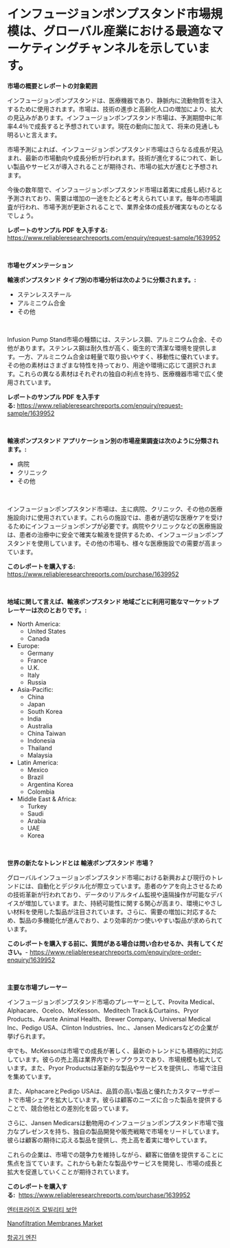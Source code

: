 <p><h1>インフュージョンポンプスタンド市場規模は、グローバル産業における最適なマーケティングチャンネルを示しています。</h1></p><p><strong>市場の概要とレポートの対象範囲</strong></p>
<p><p>インフュージョンポンプスタンドは、医療機器であり、静脈内に流動物質を注入するために使用されます。市場は、技術の進歩と高齢化人口の増加により、拡大の見込みがあります。インフュージョンポンプスタンド市場は、予測期間中に年率4.4％で成長すると予想されています。現在の動向に加えて、将来の見通しも明るいと言えます。</p><p>市場予測によれば、インフュージョンポンプスタンド市場はさらなる成長が見込まれ、最新の市場動向や成長分析が行われます。技術が進化するにつれて、新しい製品やサービスが導入されることが期待され、市場の拡大が進むと予想されます。</p><p>今後の数年間で、インフュージョンポンプスタンド市場は着実に成長し続けると予測されており、需要は増加の一途をたどると考えられています。毎年の市場調査が行われ、市場予測が更新されることで、業界全体の成長が確実なものとなるでしょう。</p></p>
<p><strong>レポートのサンプル PDF を入手する:</strong> <a href="https://www.reliableresearchreports.com/enquiry/request-sample/1639952">https://www.reliableresearchreports.com/enquiry/request-sample/1639952</a></p>
<p>&nbsp;</p>
<p><strong>市場セグメンテーション</strong></p>
<p><strong>輸液ポンプスタンド タイプ別の市場分析は次のように分類されます。:</strong></p>
<p><ul><li>ステンレススチール</li><li>アルミニウム合金</li><li>その他</li></ul></p>
<p>&nbsp;</p>
<p><p>Infusion Pump Stand市場の種類には、ステンレス鋼、アルミニウム合金、その他があります。ステンレス鋼は耐久性が高く、衛生的で清潔な環境を提供します。一方、アルミニウム合金は軽量で取り扱いやすく、移動性に優れています。その他の素材はさまざまな特性を持っており、用途や環境に応じて選択されます。これらの異なる素材はそれぞれの独自の利点を持ち、医療機器市場で広く使用されています。</p></p>
<p><strong>レポートのサンプル PDF を入手する:</strong>&nbsp;<a href="https://www.reliableresearchreports.com/enquiry/request-sample/1639952">https://www.reliableresearchreports.com/enquiry/request-sample/1639952</a></p>
<p>&nbsp;</p>
<p><strong> 輸液ポンプスタンド アプリケーション別の市場産業調査は次のように分類されます。:</strong></p>
<p><ul><li>病院</li><li>クリニック</li><li>その他</li></ul></p>
<p>&nbsp;</p>
<p><p>インフュージョンポンプスタンド市場は、主に病院、クリニック、その他の医療施設向けに使用されています。これらの施設では、患者が適切な医療ケアを受けるためにインフュージョンポンプが必要です。病院やクリニックなどの医療施設は、患者の治療中に安全で確実な輸液を提供するため、インフュージョンポンプスタンドを使用しています。その他の市場も、様々な医療施設での需要が高まっています。</p></p>
<p><strong>このレポートを購入する:</strong>&nbsp; <a href="https://www.reliableresearchreports.com/purchase/1639952">https://www.reliableresearchreports.com/purchase/1639952</a></p>
<p>&nbsp;</p>
<p><strong>地域に関して言えば、輸液ポンプスタンド 地域ごとに利用可能なマーケットプレーヤーは次のとおりです。:</strong></p>
<p><ul>
    <li>
        North America:
        <ul>
            <li>United States</li>
            <li>Canada</li>
        </ul>
    </li>
    <li>
        Europe:
        <ul>
            <li>Germany</li>
            <li>France</li>
            <li>U.K.</li>
            <li>Italy</li>
            <li>Russia</li>
        </ul>
    </li>
    <li>
        Asia-Pacific:
        <ul>
            <li>China</li>
            <li>Japan</li>
            <li>South Korea</li>
            <li>India</li>
            <li>Australia</li>
            <li>China Taiwan</li>
            <li>Indonesia</li>
            <li>Thailand</li>
            <li>Malaysia</li>
        </ul>
    </li>
    <li>
        Latin America:
        <ul>
            <li>Mexico</li>
            <li>Brazil</li>
            <li>Argentina Korea</li>
            <li>Colombia</li>
        </ul>
    </li>
    <li>
        Middle East & Africa:
        <ul>
            <li>Turkey</li>
            <li>Saudi</li>
            <li>Arabia</li>
            <li>UAE</li>
            <li>Korea</li>
        </ul>
    </li>
    </ul></p>
<p>&nbsp;</p>
<p><strong>世界の新たなトレンドとは 輸液ポンプスタンド 市場？</strong></p>
<p><p>グローバルインフュージョンポンプスタンド市場における新興および現行のトレンドには、自動化とデジタル化が際立っています。患者のケアを向上させるための技術革新が行われており、データのリアルタイム監視や遠隔操作が可能なデバイスが増加しています。また、持続可能性に関する関心が高まり、環境にやさしい材料を使用した製品が注目されています。さらに、需要の増加に対応するため、製品の多機能化が進んでおり、より効率的かつ使いやすい製品が求められています。</p></p>
<p><strong>このレポートを購入する前に、質問がある場合は問い合わせるか、共有してください。</strong>- <a href="https://www.reliableresearchreports.com/enquiry/pre-order-enquiry/1639952">https://www.reliableresearchreports.com/enquiry/pre-order-enquiry/1639952</a></p>
<p>&nbsp;</p>
<p><strong>主要な市場プレーヤー</strong></p>
<p><p>インフュージョンポンプスタンド市場のプレーヤーとして、Provita Medical、Alphacare、Ocelco、McKesson、Meditech Track＆Curtains、Pryor Products、Avante Animal Health、Brewer Company、Universal Medical Inc、Pedigo USA、Clinton Industries、Inc.、Jansen Medicarsなどの企業が挙げられます。</p><p>中でも、McKessonは市場での成長が著しく、最新のトレンドにも積極的に対応しています。彼らの売上高は業界内でトップクラスであり、市場規模も拡大しています。また、Pryor Productsは革新的な製品やサービスを提供し、市場で注目を集めています。</p><p>また、AlphacareとPedigo USAは、品質の高い製品と優れたカスタマーサポートで市場シェアを拡大しています。彼らは顧客のニーズに合った製品を提供することで、競合他社との差別化を図っています。</p><p>さらに、Jansen Medicarsは動物用のインフュージョンポンプスタンド市場で強力なプレゼンスを持ち、独自の製品開発や販売戦略で市場をリードしています。彼らは顧客の期待に応える製品を提供し、売上高を着実に増やしています。</p><p>これらの企業は、市場での競争力を維持しながら、顧客に価値を提供することに焦点を当てています。これからも新たな製品やサービスを開発し、市場の成長と拡大を促進していくことが期待されています。</p></p>
<p><strong>このレポートを購入する:</strong>&nbsp;&nbsp;<a href="https://www.reliableresearchreports.com/purchase/1639952">https://www.reliableresearchreports.com/purchase/1639952</a></p>
<p><p><a href="https://github.com/darrellockm3ytan895656/Market-Research-Report-List-1/blob/main/12049278742.md">엔터프라이즈 모빌리티 보안</a></p><p><a href="https://simplistic-meeting-7ee.notion.site/Insights-into-Nanofiltration-Membranes-Market-Size-Analysing-Market-Share-Trends-and-Growth-from--9a69088081c845e0806d01ad65993bda">Nanofiltration Membranes Market</a></p><p><a href="https://github.com/Penelolack456456/Market-Research-Report-List-1/blob/main/46999198741.md">항공기 엔진</a></p></p>